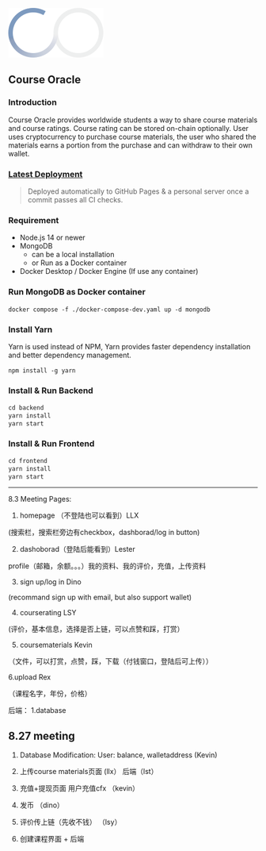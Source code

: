 ![Logo](frontend/public/logo3.png)
## Course Oracle

### Introduction
Course Oracle provides worldwide students a way to share course materials and course ratings.
Course rating can be stored on-chain optionally. User uses cryptocurrency to purchase course materials, the user
who shared the materials earns a portion from the purchase and can withdraw to their own wallet.

### [Latest Deployment](https://lesterlyu.github.io/CourseOracle/)
> Deployed automatically to GitHub Pages & a personal server once a commit passes all CI checks.

### Requirement
- Node.js 14 or newer
- MongoDB
  - can be a local installation
  - or Run as a Docker container
- Docker Desktop / Docker Engine (If use any container)

### Run MongoDB as Docker container
```shell
docker compose -f ./docker-compose-dev.yaml up -d mongodb
```

### Install Yarn
Yarn is used instead of NPM, Yarn provides faster dependency installation and better dependency management.
```shell
npm install -g yarn
```

### Install & Run Backend
```shell
cd backend
yarn install
yarn start
```

### Install & Run Frontend
```shell
cd frontend
yarn install
yarn start
```

----
8.3 Meeting
Pages:

1. homepage （不登陆也可以看到）LLX
 
 (搜索栏，搜索栏旁边有checkbox，dashborad/log in button)


2. dashoborad（登陆后能看到）Lester
 
 profile（邮箱，余额。。。）我的资料、我的评价，充值，上传资料

3. sign up/log in Dino
 
 (recommand sign up with email, but also support wallet)

4. courserating LSY
 
 (评价，基本信息，选择是否上链，可以点赞和踩，打赏）

5. coursematerials Kevin
 
（文件，可以打赏，点赞，踩，下载（付钱窗口，登陆后可上传））

6.upload Rex
 
（课程名字，年份，价格）

后端：
1.database




  
  ## 8.27 meeting
  1. Database Modification:
  User: balance, walletaddress (Kevin)
  
  2. 上传course materials页面 (llx）  后端（lst）
  
  3. 充值+提现页面
  用户充值cfx
  （kevin）
  
  4. 发币
  （dino）
  
  5. 评价传上链（先收不钱）
  （lsy）

  6. 创建课程界面 + 后端
  

  
  
  
  
